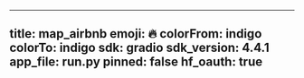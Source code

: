 
---
title: map_airbnb 
emoji: 🔥
colorFrom: indigo
colorTo: indigo
sdk: gradio
sdk_version: 4.4.1
app_file: run.py
pinned: false
hf_oauth: true
---
